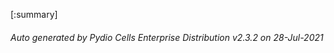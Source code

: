 






[:summary]

###### Auto generated by Pydio Cells Enterprise Distribution v2.3.2 on 28-Jul-2021
